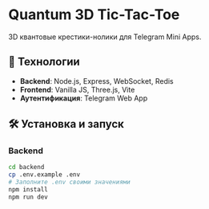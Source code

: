 # Quantum 3D Tic-Tac-Toe

3D квантовые крестики-нолики для Telegram Mini Apps.

## 🚀 Технологии

- **Backend**: Node.js, Express, WebSocket, Redis
- **Frontend**: Vanilla JS, Three.js, Vite
- **Аутентификация**: Telegram Web App

## 🛠 Установка и запуск

### Backend
```bash
cd backend
cp .env.example .env
# Заполните .env своими значениями
npm install
npm run dev